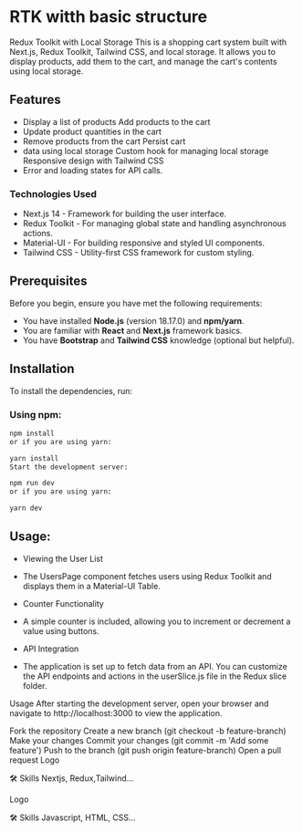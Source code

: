 # RTK witth basic structure

Redux Toolkit with Local Storage This is a shopping cart system built with Next.js, Redux Toolkit, Tailwind CSS, and local storage. It allows you to display products, add them to the cart, and manage the cart's contents using local storage.

## Features

- Display a list of products Add products to the cart
- Update product quantities in the cart
- Remove products from the cart Persist cart
- data using local storage Custom hook for managing local storage Responsive design with Tailwind CSS
- Error and loading states for API calls.

### Technologies Used

- Next.js 14 - Framework for building the user interface.
- Redux Toolkit - For managing global state and handling asynchronous actions.
- Material-UI - For building responsive and styled UI components.
- Tailwind CSS - Utility-first CSS framework for custom styling.

## Prerequisites

Before you begin, ensure you have met the following requirements:

- You have installed **Node.js** (version 18.17.0) and **npm/yarn**.
- You are familiar with **React** and **Next.js** framework basics.
- You have **Bootstrap** and **Tailwind CSS** knowledge (optional but helpful).

## Installation

To install the dependencies, run:

### Using npm:

```bash
npm install
or if you are using yarn:

yarn install
Start the development server:

npm run dev
or if you are using yarn:

yarn dev
```

## Usage:

- Viewing the User List

* The UsersPage component fetches users using Redux Toolkit and displays them in a Material-UI Table.

- Counter Functionality

* A simple counter is included, allowing you to increment or decrement a value using buttons.

- API Integration

* The application is set up to fetch data from an API. You can customize the API endpoints and actions in the userSlice.js file in the Redux slice folder.

Usage After starting the development server, open your browser and navigate to http://localhost:3000 to view the application.

Fork the repository Create a new branch (git checkout -b feature-branch) Make your changes Commit your changes (git commit -m 'Add some feature') Push to the branch (git push origin feature-branch) Open a pull request Logo

🛠 Skills Nextjs, Redux,Tailwind...

Logo

🛠 Skills
Javascript, HTML, CSS...
